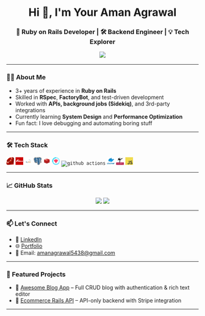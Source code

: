 <!-- Header -->
<h1 align="center">Hi 👋, I'm Your Aman Agrawal</h1>
<h3 align="center">🚀 Ruby on Rails Developer | 🛠 Backend Engineer | 💡 Tech Explorer</h3>


<!-- GitHub Stats Card -->
<p align="center">
  <img src="https://github-readme-stats.vercel.app/api?username=aman5438&show_icons=true&theme=radical" />
</p>

---

### 🧑‍💻 About Me

-  3+ years of experience in **Ruby on Rails**
-  Skilled in **RSpec**, **FactoryBot**, and test-driven development
-  Worked with **APIs, background jobs (Sidekiq)**, and 3rd-party integrations
-  Currently learning **System Design** and **Performance Optimization**
-  Fun fact: I love debugging and automating boring stuff

---

### 🛠 Tech Stack

<code><img height="20" alt="ruby" src="https://raw.githubusercontent.com/github/explore/master/topics/ruby/ruby.png"></code>
<code><img height="20" alt="rails" src="https://raw.githubusercontent.com/github/explore/master/topics/rails/rails.png"></code>
<code><img height="20" alt="mysql" src="https://raw.githubusercontent.com/github/explore/master/topics/mysql/mysql.png"></code>
<code><img height="20" alt="postgresql" src="https://raw.githubusercontent.com/github/explore/master/topics/postgresql/postgresql.png"></code>
<code><img height="20" alt="redis" src="https://raw.githubusercontent.com/github/explore/master/topics/redis/redis.png"></code>
<code><img height="20" alt="rspec" src="https://raw.githubusercontent.com/github/explore/master/topics/rspec/rspec.png"></code>
<code><img height="20" alt="github actions" src="https://cdn.jsdelivr.net/gh/devicons/devicon/icons/github/github-original.svg"></code>
<code><img height="20" alt="docker" src="https://raw.githubusercontent.com/github/explore/master/topics/docker/docker.png"></code>
<code><img height="20" alt="sidekiq" src="https://raw.githubusercontent.com/github/explore/master/topics/sidekiq/sidekiq.png"></code>
<code><img height="20" alt="javascript" src="https://raw.githubusercontent.com/github/explore/80688e429a7d4ef2fca1e82350fe8e3517d3494d/topics/javascript/javascript.png"></code>

---

### 📈 GitHub Stats

<p align="center">
  <a href="https://github.com/aman5438"><img src="https://github-readme-stats.vercel.app/api/top-langs/?username=aman5438&layout=compact&theme=tokyonight" /></a>
  <a href="https://github.com/aman5438"><img src="https://github-readme-streak-stats.herokuapp.com?user=aman5438&theme=radical&hide_border=true" /></a>
</p>

---

### 📫 Let's Connect

- 💼 [LinkedIn](https://www.linkedin.com/in/aman-agrawal-63345618b/)
- 🌐 [Portfolio](https://aman5438.github.io/portfolio/)
- 📧 Email: amanagrawal5438@gmail.com

---

### 🧩 Featured Projects

- 🔗 [Awesome Blog App](https://github.com/yourusername/blog-app) – Full CRUD blog with authentication & rich text editor  
- 🔗 [Ecommerce Rails API](https://github.com/yourusername/rails-ecommerce-api) – API-only backend with Stripe integration

---

